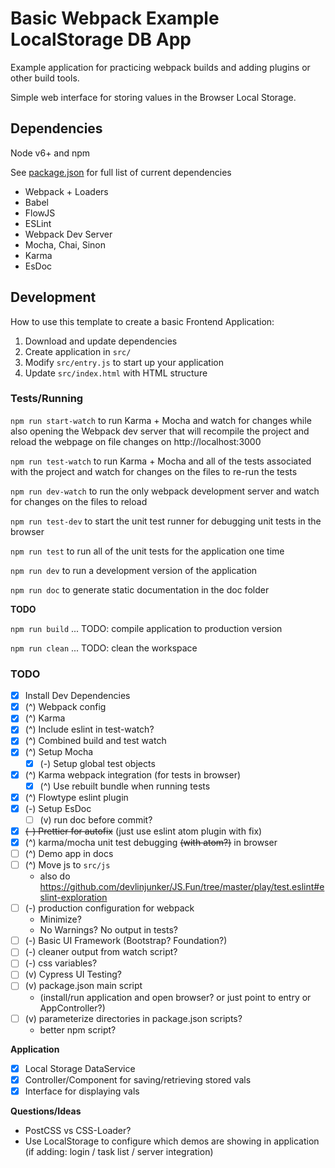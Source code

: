 # Basic Webpack Example LocalStorage DB App

Example application for practicing webpack builds and adding plugins or other build tools.

Simple web interface for storing values in the Browser Local Storage.


## Dependencies
Node v6+ and npm

See [package.json](https://github.com/devlinjunker/basic.webpack/blob/master/package.json) for full list of current dependencies
 - Webpack + Loaders
 - Babel
 - FlowJS
 - ESLint
 - Webpack Dev Server
 - Mocha, Chai, Sinon
 - Karma
 - EsDoc


## Development

How to use this template to create a basic Frontend Application:

1. Download and update dependencies
2. Create application in `src/`
3. Modify `src/entry.js` to start up your application
4. Update `src/index.html` with HTML structure


### Tests/Running

`npm run start-watch` to run Karma + Mocha and watch for changes while also opening the Webpack dev server that will recompile the project and reload the webpage on file changes on http://localhost:3000

`npm run test-watch` to run Karma + Mocha and all of the tests associated with the project and watch for changes on the files to re-run the tests

`npm run dev-watch` to run the only webpack development server and watch for changes on the files to reload

`npm run test-dev` to start the unit test runner for debugging unit tests in the browser

`npm run test` to run all of the unit tests for the application one time

`npm run dev` to run a development version of the application

`npm run doc` to generate static documentation in the doc folder

**TODO**

`npm run build` ... TODO: compile application to production version

`npm run clean` ... TODO: clean the workspace



### TODO
 - [x] Install Dev Dependencies
 - [x] (^) Webpack config
 - [x] (^) Karma
 - [x] (^) Include eslint in test-watch?
 - [x] (^) Combined build and test watch
 - [x] (^) Setup Mocha
    - [x] (-) Setup global test objects
 - [x] (^) Karma webpack integration (for tests in browser)
    - [x] (^) Use rebuilt bundle when running tests
 - [x] (^) Flowtype eslint plugin
 - [x] (-) Setup EsDoc
    - [ ] (v) run doc before commit?
 - [x] ~~(-) Prettier for autofix~~ (just use eslint atom plugin with fix)
 - [x] (^) karma/mocha unit test debugging ~~(with atom?)~~ in browser
 - [ ] (^) Demo app in docs
 - [ ] (^) Move js to `src/js`
    - also do https://github.com/devlinjunker/JS.Fun/tree/master/play/test.eslint#eslint-exploration
 - [ ] (-) production configuration for webpack
    - Minimize?
    - No Warnings? No output in tests?
 - [ ] (-) Basic UI Framework (Bootstrap? Foundation?)
 - [ ] (-) cleaner output from watch script?
 - [ ] (-) css variables?
 - [ ] (v) Cypress UI Testing?
 - [ ] (v) package.json main script
    - (install/run application and open browser? or just point to entry or AppController?)
 - [ ] (v) parameterize directories in package.json scripts?
    - better npm script?

**Application**
 - [x] Local Storage DataService
 - [x] Controller/Component for saving/retrieving stored vals
 - [x] Interface for displaying vals

**Questions/Ideas**
 - PostCSS vs CSS-Loader?
 - Use LocalStorage to configure which demos are showing in application (if adding: login / task list / server integration)
